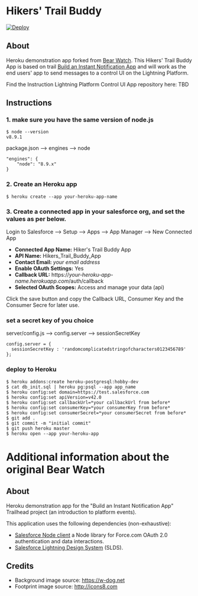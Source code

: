 # Hikers' Trail Buddy

[![Deploy](https://www.herokucdn.com/deploy/button.svg)](https://heroku.com/deploy)

## About
Heroku demonstration app forked from [Bear Watch](https://github.com/pozil/bear-watch).
This Hikers' Trail Buddy App is based on trail [Build an Instant Notification App](https://trailhead.salesforce.com/en/projects/workshop-platform-events)
and will work as the end users' app to send messages to a control UI on the Lightning Platform.

Find the Instruction Lightning Platform Control UI App repository here: TBD

## Instructions

### 1. make sure you have the same version of node.js
    $ node --version
    v8.9.1

package.json --> engines --> node

    "engines": {
        "node": "8.9.x"
    }

### 2. Create an Heroku app
    $ heroku create --app your-heroku-app-name

### 3. Create a connected app in your salesforce org, and set the values as per below.
Login to Salesforce --> Setup --> Apps --> App Manager --> New Connected App
- **Connected App Name:** Hiker's Trail Buddy App
- **API Name:** Hikers_Trail_Buddy_App
- **Contact Email:** *your email address*
- **Enable OAuth Settings:** Yes
- **Callback URL:** https://*your-heroku-app-name.herokuapp.com*/auth/callback
- **Selected OAuth Scopes:** Access and manage your data (api)

Click the save button and copy the Callback URL, Consumer Key and the Consumer Secre for later use.

### set a secret key of you choice
server/config.js --> config.server --> sessionSecretKey

    config.server = {
      sessionSecretKey : 'randomcomplicatedstringofcharacters0123456789'
    };

### deploy to Heroku
    $ heroku addons:create heroku-postgresql:hobby-dev
    $ cat db_init.sql | heroku pg:psql --app app_name
    $ heroku config:set domain=https://test.salesforce.com
    $ heroku config:set apiVersion=v42.0
    $ heroku config:set callbackUrl=*your callbackUrl from before*
    $ heroku config:set consumerKey=*your consumerKey from before*
    $ heroku config:set consumerSecret=*your consumerSecret from before*
    $ git add .
    $ git commit -m "initial commit"
    $ git push heroku master
    $ heroku open --app your-heroku-app

# Additional information about the original Bear Watch

## About
Heroku demonstration app for the "Build an Instant Notification App" Trailhead project (an introduction to platform events).

This application uses the following dependencies (non-exhaustive):
- [Salesforce Node client](https://github.com/pozil/salesforce-node-client) a Node library for Force.com OAuth 2.0 authentication and data interactions.
- [Salesforce Lightning Design System](https://www.lightningdesignsystem.com) (SLDS).

## Credits
- Background image source: https://w-dog.net
- Footprint image source: http://icons8.com
